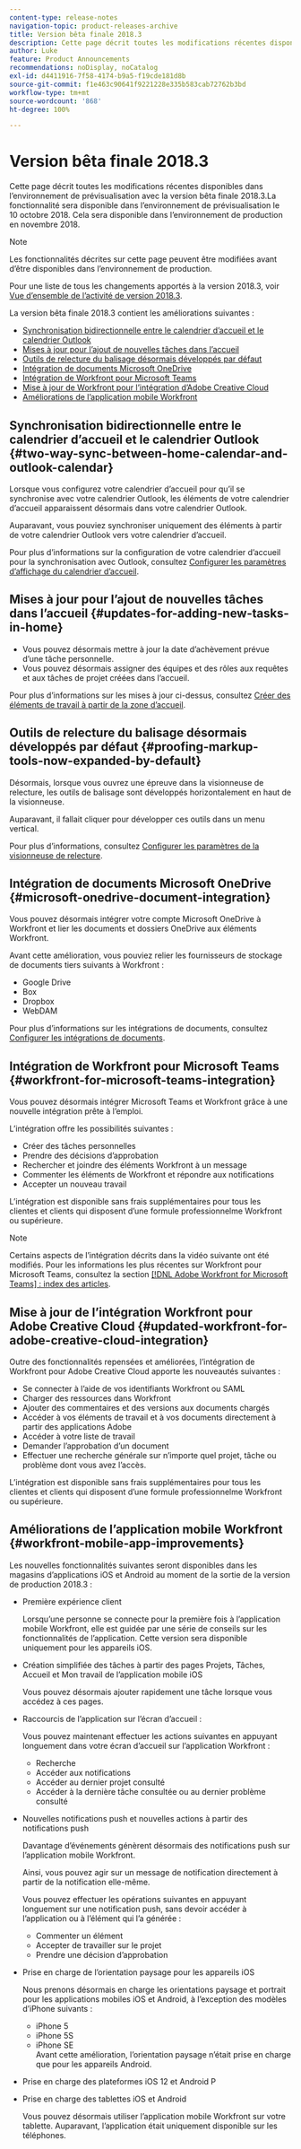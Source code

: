 ```yaml
---
content-type: release-notes
navigation-topic: product-releases-archive
title: Version bêta finale 2018.3
description: Cette page décrit toutes les modifications récentes disponibles dans l’environnement de prévisualisation avec la version bêta finale 2018.3. La fonctionnalité sera disponible dans l’environnement de prévisualisation le 10 octobre 2018. Cela sera disponible dans l’environnement de production en novembre 2018.
author: Luke
feature: Product Announcements
recommendations: noDisplay, noCatalog
exl-id: d4411916-7f58-4174-b9a5-f19cde181d8b
source-git-commit: f1e463c90641f9221228e335b583cab72762b3bd
workflow-type: tm+mt
source-wordcount: '868'
ht-degree: 100%

---
```


# Version bêta finale 2018.3

Cette page décrit toutes les modifications récentes disponibles dans l’environnement de prévisualisation avec la version bêta finale 2018.3.La fonctionnalité sera disponible dans l’environnement de prévisualisation le 10 octobre 2018. Cela sera disponible dans l’environnement de production en novembre 2018.

>[!NOTE]
>
>Les fonctionnalités décrites sur cette page peuvent être modifiées avant d’être disponibles dans l’environnement de production.

Pour une liste de tous les changements apportés à la version 2018.3, voir [Vue d’ensemble de l’activité de version 2018.3](../../../../product-announcements/product-releases/quarterly-release-archive/2018.3-release-activity/2018-3-release-activity-overview.md).

La version bêta finale 2018.3 contient les améliorations suivantes :

* [Synchronisation bidirectionnelle entre le calendrier d’accueil et le calendrier Outlook](#two-way-sync-between-home-calendar-and-outlook-calendar)
* [Mises à jour pour l’ajout de nouvelles tâches dans l’accueil](#updates-for-adding-new-tasks-in-home)
* [Outils de relecture du balisage désormais développés par défaut](#proofing-markup-tools-now-expanded-by-default)
* [Intégration de documents Microsoft OneDrive](#microsoft-onedrive-document-integration)
* [Intégration de Workfront pour Microsoft Teams](#workfront-for-microsoft-teams-integration)
* [Mise à jour de Workfront pour l’intégration d’Adobe Creative Cloud](#updated-workfront-for-adobe-creative-cloud-integration)
* [Améliorations de l’application mobile Workfront](#workfront-mobile-app-improvements)

## Synchronisation bidirectionnelle entre le calendrier d’accueil et le calendrier Outlook {#two-way-sync-between-home-calendar-and-outlook-calendar}

Lorsque vous configurez votre calendrier d’accueil pour qu’il se synchronise avec votre calendrier Outlook, les éléments de votre calendrier d’accueil apparaissent désormais dans votre calendrier Outlook.

Auparavant, vous pouviez synchroniser uniquement des éléments à partir de votre calendrier Outlook vers votre calendrier d’accueil.

Pour plus d’informations sur la configuration de votre calendrier d’accueil pour la synchronisation avec Outlook, consultez [Configurer les paramètres d’affichage du calendrier d’accueil](../../../../workfront-basics/using-home/using-the-home-area/configure-home-calendar-view.md).

## Mises à jour pour l’ajout de nouvelles tâches dans l’accueil {#updates-for-adding-new-tasks-in-home}

* Vous pouvez désormais mettre à jour la date d’achèvement prévue d’une tâche personnelle.
* Vous pouvez désormais assigner des équipes et des rôles aux requêtes et aux tâches de projet créées dans l’accueil.

Pour plus d’informations sur les mises à jour ci-dessus, consultez [Créer des éléments de travail à partir de la zone d’accueil](../../../../workfront-basics/using-home/using-the-home-area/create-work-items-in-home.md).

## Outils de relecture du balisage désormais développés par défaut {#proofing-markup-tools-now-expanded-by-default}

Désormais, lorsque vous ouvrez une épreuve dans la visionneuse de relecture, les outils de balisage sont développés horizontalement en haut de la visionneuse.

Auparavant, il fallait cliquer pour développer ces outils dans un menu vertical.

Pour plus d’informations, consultez [Configurer les paramètres de la visionneuse de relecture](../../../../review-and-approve-work/proofing/reviewing-proofs-within-workfront/configure-proofing-viewer-settings.md).

## Intégration de documents Microsoft OneDrive {#microsoft-onedrive-document-integration}

Vous pouvez désormais intégrer votre compte Microsoft OneDrive à Workfront et lier les documents et dossiers OneDrive aux éléments Workfront.

Avant cette amélioration, vous pouviez relier les fournisseurs de stockage de documents tiers suivants à Workfront :

* Google Drive
* Box
* Dropbox
* WebDAM

Pour plus d’informations sur les intégrations de documents, consultez [Configurer les intégrations de documents](../../../../administration-and-setup/configure-integrations/configure-document-integrations.md).

## Intégration de Workfront pour Microsoft Teams {#workfront-for-microsoft-teams-integration}

Vous pouvez désormais intégrer Microsoft Teams et Workfront grâce à une nouvelle intégration prête à l’emploi.

L’intégration offre les possibilités suivantes :

* Créer des tâches personnelles
* Prendre des décisions d’approbation
* Rechercher et joindre des éléments Workfront à un message
* Commenter les éléments de Workfront et répondre aux notifications
* Accepter un nouveau travail

L’intégration est disponible sans frais supplémentaires pour tous les clientes et clients qui disposent d’une formule professionnelme Workfront ou supérieure.

>[!NOTE]
>
>Certains aspects de l’intégration décrits dans la vidéo suivante ont été modifiés. Pour les informations les plus récentes sur Workfront pour Microsoft Teams, consultez la section [[!DNL Adobe Workfront for Microsoft Teams] : index des articles](../../../../workfront-integrations-and-apps/using-workfront-with-microsoft-teams/use-workfront-with-ms-teams.md).

## Mise à jour de l’intégration Workfront pour Adobe Creative Cloud {#updated-workfront-for-adobe-creative-cloud-integration}

Outre des fonctionnalités repensées et améliorées, l’intégration de Workfront pour Adobe Creative Cloud apporte les nouveautés suivantes :

* Se connecter à l’aide de vos identifiants Workfront ou SAML
* Charger des ressources dans Workfront
* Ajouter des commentaires et des versions aux documents chargés
* Accéder à vos éléments de travail et à vos documents directement à partir des applications Adobe
* Accéder à votre liste de travail
* Demander l’approbation d’un document
* Effectuer une recherche générale sur n’importe quel projet, tâche ou problème dont vous avez l’accès.

L’intégration est disponible sans frais supplémentaires pour tous les clientes et clients qui disposent d’une formule professionnelme Workfront ou supérieure.

## Améliorations de l’application mobile Workfront {#workfront-mobile-app-improvements}

Les nouvelles fonctionnalités suivantes seront disponibles dans les magasins d’applications iOS et Android au moment de la sortie de la version de production 2018.3 :

* Première expérience client

  Lorsqu’une personne se connecte pour la première fois à l’application mobile Workfront, elle est guidée par une série de conseils sur les fonctionnalités de l’application. Cette version sera disponible uniquement pour les appareils iOS.

* Création simplifiée des tâches à partir des pages Projets, Tâches, Accueil et Mon travail de l’application mobile iOS

  Vous pouvez désormais ajouter rapidement une tâche lorsque vous accédez à ces pages.

* Raccourcis de l’application sur l’écran d’accueil :

  Vous pouvez maintenant effectuer les actions suivantes en appuyant longuement dans votre écran d’accueil sur l’application Workfront :

   * Recherche
   * Accéder aux notifications
   * Accéder au dernier projet consulté
   * Accéder à la dernière tâche consultée ou au dernier problème consulté

* Nouvelles notifications push et nouvelles actions à partir des notifications push

  Davantage d’événements génèrent désormais des notifications push sur l’application mobile Workfront.

  Ainsi, vous pouvez agir sur un message de notification directement à partir de la notification elle-même.

  Vous pouvez effectuer les opérations suivantes en appuyant longuement sur une notification push, sans devoir accéder à l’application ou à l’élément qui l’a générée :

   * Commenter un élément
   * Accepter de travailler sur le projet
   * Prendre une décision d’approbation

* Prise en charge de l’orientation paysage pour les appareils iOS

  Nous prenons désormais en charge les orientations paysage et portrait pour les applications mobiles iOS et Android, à l’exception des modèles d’iPhone suivants :

   * iPhone 5
   * iPhone 5S
   * iPhone SE\
     Avant cette amélioration, l’orientation paysage n’était prise en charge que pour les appareils Android.

* Prise en charge des plateformes iOS 12 et Android P
* Prise en charge des tablettes iOS et Android

  Vous pouvez désormais utiliser l’application mobile Workfront sur votre tablette. Auparavant, l’application était uniquement disponible sur les téléphones.
